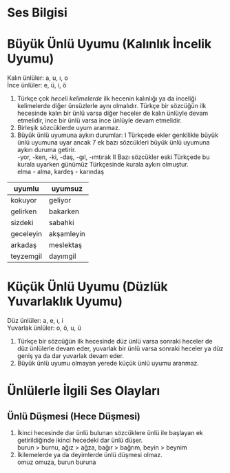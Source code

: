 # Ses Bilgisi

# Büyük Ünlü Uyumu (Kalınlık İncelik Uyumu)
Kalın ünlüler: a, u, ı, o\
İnce ünlüler: e, ü, i, ö
1. Türkçe çok *heceli kelimelerde* ilk hecenin kalınlığı ya da inceliği kelimelerde diğer ünsüzlerle aynı olmalıdır. Türkçe bir sözcüğün ilk hecesinde kalın bir ünlü varsa diğer heceler de kalın ünlüyle devam etmelidir, ince bir ünlü varsa ince ünlüyle devam etmelidir.
2. Birleşik sözcüklerde uyum aranmaz.
3. Büyük ünlü uyumuna aykırı durumlar:
Ⅰ Türkçede ekler genkllikle büyük ünlü uyumuna uyar ancak 7 ek bazı sözcükleri büyük ünlü uyumuna aykırı duruma getirir.\
-yor, -ken, -ki, -daş, -gıl, -ımtırak
Ⅱ Bazı sözcükler eski Türkçede bu kurala uyarken günümüz Türkçesinde kurala aykırı olmuştur.\
elma - alma, kardeş - karındaş

|uyumlu|uyumsuz|
|-|-|
|kokuyor|geliyor|
|gelirken|bakarken|
|sizdeki|sabahki|
|geceleyin|akşamleyin|
|arkadaş|meslektaş|
|teyzemgil|dayımgil|
 

# Küçük Ünlü Uyumu (Düzlük Yuvarlaklık Uyumu)
Düz ünlüler: a, e, ı, i\
Yuvarlak ünlüler: o, ö, u, ü
1. Türkçe bir sözcüğün ilk hecesinde düz ünlü varsa sonraki heceler de düz ünlülerle devam eder, yuvarlak bir ünlü varsa sonraki heceler ya düz geniş ya da dar yuvarlak devam eder.
2. Büyük ünlü uyumu olmayan yerede küçük ünlü uyumu aranmaz.


# Ünlülerle İlgili Ses Olayları
## Ünlü Düşmesi (Hece Düşmesi)
1. İkinci hecesinde dar ünlü bulunan sözcüklere ünlü ile başlayan ek getirildiğinde ikinci hecedeki dar ünlü düşer.\
burun > burnu, ağız > ağza, bağır > bağrım, beyin > beynim
2. İkilemelerde ya da deyimlerde ünlü düşmesi olmaz.\
omuz omuza, burun buruna
